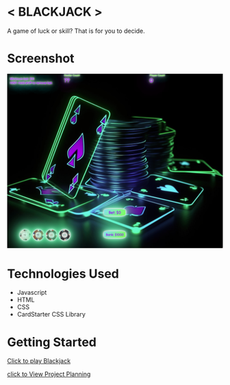# < BLACKJACK >

A game of luck or skill? That is for you to decide.

# Screenshot

![](imgs/screenshot/screenshot.png)

# Technologies Used

* Javascript
* HTML
* CSS
* CardStarter CSS Library

# Getting Started

[Click to play Blackjack](https://stuartemery96.github.io/Blackjack/)

[click to View Project Planning](/planning/)